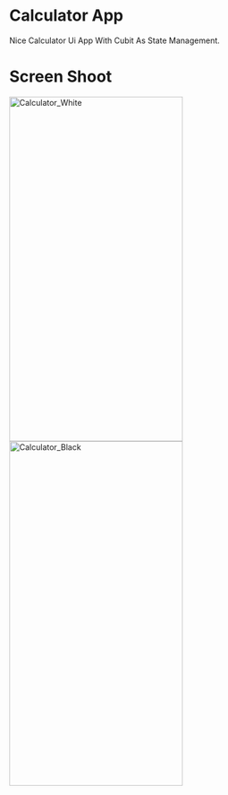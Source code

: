 # Calculator App  

Nice Calculator Ui App With Cubit As State Management.

# Screen Shoot


<img width="310" height="615" alt="Calculator_White" src="https://github.com/user-attachments/assets/273d1470-410f-4aff-8d86-3c4f782d79f9" />
<img width="310" height="615" alt="Calculator_Black" src="https://github.com/user-attachments/assets/e193c4cc-b6b6-4f12-8d42-0dd5b7802782" />
